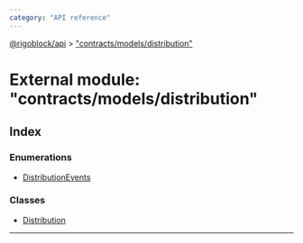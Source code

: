 ```yaml
---
category: "API reference"
---
```



[@rigoblock/api](../quick_start.md) > ["contracts/models/distribution"](../modules/_contracts_models_distribution_.md)

# External module: "contracts/models/distribution"

## Index

### Enumerations

* [DistributionEvents](../enums/_contracts_models_distribution_.distributionevents.md)

### Classes

* [Distribution](../classes/_contracts_models_distribution_.distribution.md)

---

